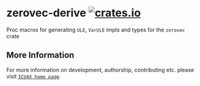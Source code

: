 # zerovec-derive [![crates.io](https://img.shields.io/crates/v/zerovec-derive)](https://crates.io/crates/zerovec-derive)

Proc macros for generating `ULE`, `VarULE` impls and types for the `zerovec` crate

## More Information

For more information on development, authorship, contributing etc. please visit [`ICU4X home page`](https://github.com/unicode-org/icu4x).
